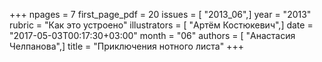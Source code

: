 +++
npages = 7
first_page_pdf = 20
issues = [ "2013_06",]
year = "2013"
rubric = "Как это устроено"
illustrators = [ "Артём Костюкевич",]
date = "2017-05-03T00:17:30+03:00"
month = "06"
authors = [ "Анастасия Челпанова",]
title = "Приключения нотного листа"
+++
